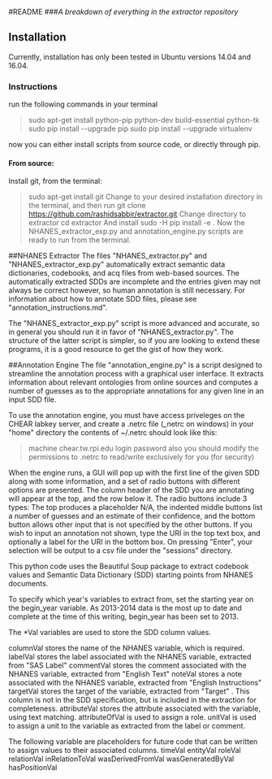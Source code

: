 #README
###*A breakdown of everything in the extractor repository*

## Installation
Currently, installation has only been tested in Ubuntu versions 14.04 and 16.04.

### Instructions

run the following commands in your terminal
> sudo apt-get install python-pip python-dev build-essential python-tk
> sudo pip install --upgrade pip 
> sudo pip install --upgrade virtualenv

now you can either install scripts from source code, or directly through pip.

#### From source:
Install git, from the terminal:
> sudo apt-get install git
Change to your desired installation directory in the terminal, and then run
> git clone https://github.com/rashidsabbir/extractor.git
Change directory to extractor
> cd extractor
And install
> sudo -H pip install -e .
Now the NHANES\_extractor\_exp.py and annotation\_engine.py scripts are ready to run from the terminal.


##NHANES Extractor
The files "NHANES\_extractor.py" and "NHANES\_extractor\_exp.py" automatically extract semantic data dictionaries, codebooks, and acq files from web-based sources.  The automatically extracted SDDs are incomplete and the entries given may not always be correct however, so human annotation is still necessary.  For information about how to annotate SDD files, please see "annotation\_instructions.md".

The "NHANES\_extractor\_exp.py" script is more advanced and accurate, so in general you should run it in favor of "NHANES\_extractor.py".  The structure of the latter script is simpler, so if you are looking to extend these programs, it is a good resource to get the gist of how they work.

##Annotation Engine
The file "annotation\_engine.py" is a script designed to streamline the annotation process with a graphical user interface.  It extracts information about relevant ontologies from online sources and computes a number of guesses as to the appropriate annotations for any given line in an input SDD file.

To use the annotation engine, you must have access priveleges on the CHEAR labkey server, and create a .netrc file (_netrc on windows) in your "home" directory
the contents of ~/.netrc should look like this:
>machine chear.tw.rpi.edu
>login <your email address>
>password <your password>
also you should modify the permissions to .netrc to read/write exclusively for you (for security)

When the engine runs, a GUI will pop up with the first line of the given SDD along with some information, and a set of radio buttons with different options are presented.  The column header of the SDD you are annotating will appear at the top, and the row below it.  The radio buttons include 3 types:
The top produces a placeholder N/A, the indented middle buttons list a number of guesses and an estimate of their confidence, and the bottom button allows other input that is not specified by the other buttons.  If you wish to input an annotation not shown, type the URI in the top text box, and optionally a label for the URI in the bottom box.  On pressing "Enter", your selection will be output to a csv file under the "sessions" directory.




This python code uses the Beautiful Soup package to extract codebook values and Semantic Data Dictionary (SDD) starting points from NHANES documents.

To specify which year's variables to extract from, set the starting year on the begin_year variable. As 2013-2014 data is the most up to date and complete at the time of this writing, begin_year has been set to 2013.

The *Val variables are used to store the SDD column values.

columnVal stores the name of the NHANES variable, which is required.
labelVal stores the label associated with the NHANES variable, extracted from "SAS Label"
commentVal stores the comment associated with the NHANES variable, extracted from "English Text"
noteVal stores a note associated with the NHANES variable, extracted from "English Instructions"
targetVal stores the target of the variable, extracted from "Target" . This column is not in the SDD specification, but is included in the extraction for completeness.
attributeVal stores the attribute associated with the variable, using text matching.
attributeOfVal is used to assign a role.
unitVal is used to assign a unit to the variable as extracted from the label or comment.

The following variable are placeholders for future code that can be written to assign values to their associated columns.
timeVal
entityVal 
roleVal
relationVal
inRelationToVal
wasDerivedFromVal
wasGeneratedByVal
hasPositionVal
